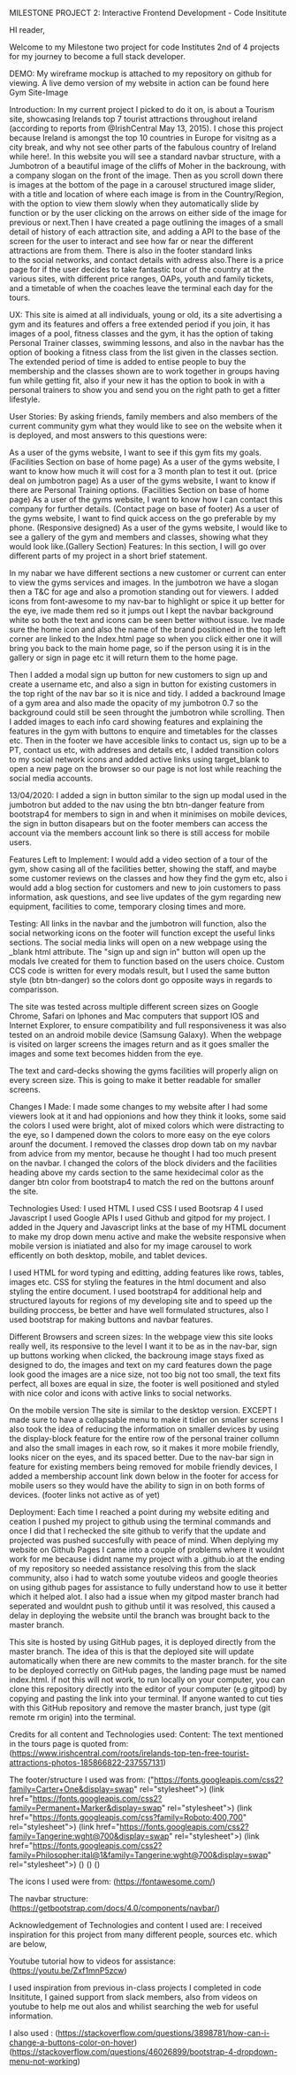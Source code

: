 MILESTONE PROJECT 2: Interactive Frontend Development - Code Insititute

HI reader,

Welcome to my Milestone two project for code Institutes 2nd of 4 projects for my journey to become a full stack developer.

DEMO:
My wireframe mockup is attached to my repository on github for viewing. A live demo version of my website in action can be found here Gym Site-Image

Introduction:
In my current project I picked to do it on, is about a Tourism site, showcasing Irelands top 7 tourist attractions throughout ireland (according to reports from @IrishCentral
May 13, 2015). I chose this project because Ireland is amongst the top 10 countries in Europe for visitng as a city break, and why not see other parts of the fabulous country
of Ireland while here!. In this website you will see a standard navbar structure, with a Jumbotron of a beautiful image of the cliffs of Moher in the backroung, 
with a company slogan on the front of the image. Then as you scroll down there is images at the bottom of the page in a carousel structured image slider, with a title and
location of where each image is from in the Country/Region, with the option to view them slowly when they automatically slide by function or by the user clicking 
on the arrows on either side of the image for previous or next.Then I have created a page outlining the images of a small detail of history of each attraction site,
and adding a API to the base of the screen for the user to interact and see how far or near the different attractions are from them. There is also in the footer standard links  
to the social networks, and contact details with adress also.There is a price page for if the user decides to take fantastic tour of the country at the various sites, 
with different price ranges, OAPs, youth and family tickets, and a timetable of when the coaches leave the terminal each day for the tours.


UX:
This site is aimed at all individuals, young or old, its a site advertising a gym and its features and offers a free extended period if you join, it has images of a pool, fitness classes and the gym, it has the option of taking Personal Trainer classes, swimming lessons, and also in the navbar has the option of booking a fitness class from the list given in the classes section. The extended period of time is added to entise people to buy the membership and the classes shown are to work together in groups having fun while getting fit, also if your new it has the option to book in with a personal trainers to show you and send you on the right path to get a fitter lifestyle.

User Stories:
By asking friends, family members and also members of the current community gym what they would like to see on the website when it is deployed, and most answers to this questions were:

As a user of the gyms website, I want to see if this gym fits my goals. (Facilities Section on base of home page)
As a user of the gyms website, I want to know how much it will cost for a 3 month plan to test it out. (price deal on jumbotron page)
As a user of the gyms website, I want to know if there are Personal Training options. (Facilities Section on base of home page)
As a user of the gyms website, I want to know how I can contact this company for further details. (Contact page on base of footer)
As a user of the gyms website, I want to find quick access on the go preferable by my phone. (Responsive designed)
As a user of the gyms website, I would like to see a gallery of the gym and members and classes, showing what they would look like.(Gallery Section)
Features:
In this section, I will go over different parts of my project in a short brief statement.

In my nabar we have different sections a new customer or current can enter to view the gyms services and images. In the jumbotron we have a slogan then a T&C for age and also a promotion standing out for viewers. I added icons from font-awesome to my nav-bar to highlight or spice it up better for the eye, ive made them red so it jumps out I kept the navbar background white so both the text and icons can be seen better without issue. Ive made sure the home icon and also the name of the brand positioned in the top left corner are linked to the Index.html page so when you click either one it will bring you back to the main home page, so if the person using it is in the gallery or sign in page etc it will return them to the home page.

Then I added a modal sign up button for new customers to sign up and create a username etc, and also a sign in button for existing customers in the top right of the nav bar so it is nice and tidy. I added a backround Image of a gym area and also made the opacity of my jumbotron 0.7 so the background could still be seen throught the jumbotron while scrolling. Then I added images to each info card showing features and explaining the features in the gym with buttons to enquire and timetables for the classes etc. Then in the footer we have accesible links to contact us, sign up to be a PT, contact us etc, with addreses and details etc, I added transition colors to my social network icons and added active links using target_blank to open a new page on the browser so our page is not lost while reaching the social media accounts.

13/04/2020: I added a sign in button similar to the sign up modal used in the jumbotron but added to the nav using the btn btn-danger feature from bootstrap4 for members to sign in and when it minimises on mobile devices, the sign in button disapears but on the footer members can access the account via the members account link so there is still access for mobile users.

Features Left to Implement:
I would add a video section of a tour of the gym, show casing all of the facilities better, showing the staff, and maybe some customer reviews on the classes and how they find the gym etc, also i would add a blog section for customers and new to join customers to pass information, ask questions, and see live updates of the gym regarding new equipment, facilities to come, temporary closing times and more.

Testing:
All links in the navbar and the jumbotron will function, also the social networking icons on the footer will function except the useful links sections. The social media links will open on a new webpage using the _blank html attribute. The "sign up and sign in" button will open up the modals Ive created for them to function based on the users choice. Custom CCS code is written for every modals result, but I used the same button style (btn btn-danger) so the colors dont go opposite ways in regards to comparisson.

The site was tested across multiple different screen sizes on Google Chrome, Safari on Iphones and Mac computers that support IOS and Internet Explorer, to ensure compatibility and full responsiveness it was also tested on an android mobile device (Samsung Galaxy). When the webpage is visited on larger screens the images return and as it goes smaller the images and some text becomes hidden from the eye.

The text and card-decks showing the gyms facilities will properly align on every screen size. This is going to make it better readable for smaller screens.

Changes I Made:
I made some changes to my website after I had some viewers look at it and had oppionions and how they think it looks, some said the colors I used were bright, alot of mixed colors which were distracting to the eye, so I dampened down the colors to more easy on the eye colors arounf the document. I removed the classes drop down tab on my navbar from advice from my mentor, because he thought I had too much present on the navbar. I changed the colors of the block dividers and the facilities heading above my cards section to the same hexidecimal color as the danger btn color from bootstrap4 to match the red on the buttons arounf the site.

Technologies Used:
I used HTML
I used CSS
I used Bootsrap 4
I used Javascript
I used Google APIs
I used Github and gitpod
for my project. I added in the Jquery and Javascript links at the base of my HTML document to make my drop down menu active and make the website responsive when mobile version is iniatiated and also for my image carousel to work efficently on
both desktop, mobile, and tablet devices.

I used HTML for word typing and editting, adding features like rows, tables, images etc. CSS for styling the features in the html document and also styling the entire document. I used bootstrap4 for additional help and structured layouts for regions of my developing site and to speed up the building proccess, be better and have well formulated structures, also I used bootstrap for making buttons and navbar features.

Different Browsers and screen sizes:
In the webpage view this site looks really well, its responsive to the level I want it to be as in the nav-bar, sign up buttons working when clicked, the backroung image stays fixed as designed to do, the images and text on my card features down the page look good the images are a nice size, not too big not too small, the text fits perfect, all boxes are equal in size, the footer is well positioned and styled with nice color and icons with active links to social networks.

On the mobile version The site is similar to the desktop version. EXCEPT I made sure to have a collapsable menu to make it tidier on smaller screens I also took the idea of reducing the information on smaller devices by using the display-block feature for the entire row of the personal trainer collumn and also the small images in each row, so it makes it more mobile friendly, looks nicer on the eyes, and its spaced better. Due to the nav-bar sign in feature for existing members being removed for mobile friendly devices, I added a membership account link down below in the footer for access for mobile users so they would have the ability to sign in on both forms of devices. (footer links not active as of yet)

Deployment:
Each time I reached a point during my website editing and ceation I pushed my project to github using the terminal commands and once I did that I rechecked the site github to verify that the update and projected was pushed succesfully with peace of mind. When deplying my website on Github Pages I came into a couple of problems where it wouldnt work for me because i didnt name my project with a .github.io at the ending of my repository so needed assistance resolving this from the slack community, also i had to watch some youtube videos and google theories on using github pages for assistance to fully understand how to use it better which it helped alot. I also had a issue when my gitpod master branch had seperated and wouldnt push to github until it was resolved, this caused a delay in deploying the website until the branch was brought back to the master branch.

This site is hosted by using GitHub pages, it is deployed directly from the master branch. The idea of this is that the deployed site will update automatically when there are new commits to the master branch. for the site to be deployed correctly on GitHub pages, the landing page must be named index.html. if not this will not work, to run locally on your computer, you can clone this repository directly into the editor of your computer (e.g gitpod) by copying and pasting the link into your terminal. If anyone wanted to cut ties with this GitHub repository and remove the master branch, just type (git remote rm origin) into the terminal.


Credits for all content and Technologies used:
Content:
The text mentioned in the tours page is quoted from:
(https://www.irishcentral.com/roots/irelands-top-ten-free-tourist-attractions-photos-185866822-237557131)

The footer/structure I used was from:
("https://fonts.googleapis.com/css2?family=Carter+One&display=swap" rel="stylesheet">)
(link href="https://fonts.googleapis.com/css2?family=Permanent+Marker&display=swap" rel="stylesheet">)
(link href="https://fonts.googleapis.com/css?family=Roboto:400,700" rel="stylesheet">)
(link href="https://fonts.googleapis.com/css2?family=Tangerine:wght@700&display=swap" rel="stylesheet">)
(link href="https://fonts.googleapis.com/css2?family=Philosopher:ital@1&family=Tangerine:wght@700&display=swap" rel="stylesheet">)
()
()
()

The icons I used were from:
(https://fontawesome.com/)

The navbar structure:
(https://getbootstrap.com/docs/4.0/components/navbar/)

Acknowledgement of Technologies and content I used are:
I received inspiration for this project from many different people, sources etc. which are below,

Youtube tutorial how to videos for assistance:
(https://youtu.be/Zxf1mnP5zcw)

I used inspiration from previous in-class projects I completed in code Insititute, I gained support from slack members, also from videos on youtube to help me out alos and whilist searching the web for useful information.

I also used :
(https://stackoverflow.com/questions/3898781/how-can-i-change-a-buttons-color-on-hover)
(https://stackoverflow.com/questions/46026899/bootstrap-4-dropdown-menu-not-working)